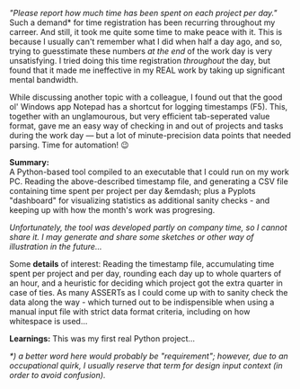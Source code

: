 <!--- **Motivation:**  -->
_"Please report how much time has been spent on each project per day."_  
Such a demand* for time registration has been recurring throughout my carreer. And still, it took me quite some time to make peace with it.
This is because I usually can't remember what I did when half a day ago, and so, trying to guesstimate these numbers _at the end_ of the work day is very unsatisfying. I tried doing this time registration _throughout_ the day, but found that it made me ineffective in my REAL work by taking up significant mental bandwidth.

While discussing another topic with a colleague, I found out that the good ol' Windows app Notepad has a shortcut for logging timestamps (F5). This, together with an unglamourous, but very efficient tab-seperated value format, gave me an easy way of checking in and out of projects and tasks during the work day &mdash; but a lot of minute-precision data points that needed parsing. Time for automation! 😉

**Summary:**  
A Python-based tool compiled to an executable that I could run on my work PC. Reading the above-described timestamp file, and generating a CSV file containing time spent per project per day &emdash; plus a Pyplots "dashboard" for visualizing statistics as additional sanity checks - and keeping up with how the month's work was progresing.

_Unfortunately, the tool was developed partly on company time, so I cannot share it. I may generate and share some sketches or other way of illustration in the future..._

Some **details** of interest:
Reading the timestamp file, accumulating time spent per project and per day, rounding each day up to whole quarters of an hour, and a heuristic for deciding which project got the extra quarter in case of ties. As many ASSERTs as I could come up with to sanity check the data along the way - which turned out to be indispensible when using a manual input file with strict data format criteria, including on how whitespace is used...

**Learnings:**
This was my first real Python project...

_*) a better word here would probably be "requirement"; however, due to an occupational quirk, I usually reserve that term for design input context (in order to avoid confusion)._